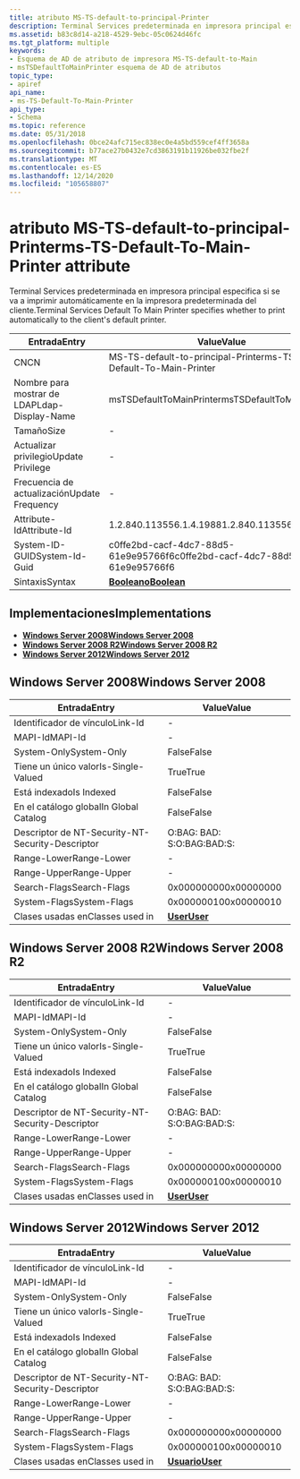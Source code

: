 ```yaml
---
title: atributo MS-TS-default-to-principal-Printer
description: Terminal Services predeterminada en impresora principal especifica si se va a imprimir automáticamente en la impresora predeterminada del cliente.
ms.assetid: b83c8d14-a218-4529-9ebc-05c0624d46fc
ms.tgt_platform: multiple
keywords:
- Esquema de AD de atributo de impresora MS-TS-default-to-Main
- msTSDefaultToMainPrinter esquema de AD de atributos
topic_type:
- apiref
api_name:
- ms-TS-Default-To-Main-Printer
api_type:
- Schema
ms.topic: reference
ms.date: 05/31/2018
ms.openlocfilehash: 0bce24afc715ec838ec0e4a5bd559cef4ff3658a
ms.sourcegitcommit: b77ace27b0432e7cd3863191b11926be032fbe2f
ms.translationtype: MT
ms.contentlocale: es-ES
ms.lasthandoff: 12/14/2020
ms.locfileid: "105658807"
---
```

# <a name="ms-ts-default-to-main-printer-attribute"></a><span data-ttu-id="a3c0d-105">atributo MS-TS-default-to-principal-Printer</span><span class="sxs-lookup"><span data-stu-id="a3c0d-105">ms-TS-Default-To-Main-Printer attribute</span></span>

<span data-ttu-id="a3c0d-106">Terminal Services predeterminada en impresora principal especifica si se va a imprimir automáticamente en la impresora predeterminada del cliente.</span><span class="sxs-lookup"><span data-stu-id="a3c0d-106">Terminal Services Default To Main Printer specifies whether to print automatically to the client's default printer.</span></span>



| <span data-ttu-id="a3c0d-107">Entrada</span><span class="sxs-lookup"><span data-stu-id="a3c0d-107">Entry</span></span> | <span data-ttu-id="a3c0d-108">Value</span><span class="sxs-lookup"><span data-stu-id="a3c0d-108">Value</span></span> |
|-------------------|--------------------------------------|
| <span data-ttu-id="a3c0d-109">CN</span><span class="sxs-lookup"><span data-stu-id="a3c0d-109">CN</span></span>                | <span data-ttu-id="a3c0d-110">MS-TS-default-to-principal-Printer</span><span class="sxs-lookup"><span data-stu-id="a3c0d-110">ms-TS-Default-To-Main-Printer</span></span>        |
| <span data-ttu-id="a3c0d-111">Nombre para mostrar de LDAP</span><span class="sxs-lookup"><span data-stu-id="a3c0d-111">Ldap-Display-Name</span></span> | <span data-ttu-id="a3c0d-112">msTSDefaultToMainPrinter</span><span class="sxs-lookup"><span data-stu-id="a3c0d-112">msTSDefaultToMainPrinter</span></span>             |
| <span data-ttu-id="a3c0d-113">Tamaño</span><span class="sxs-lookup"><span data-stu-id="a3c0d-113">Size</span></span>              | \-                                   |
| <span data-ttu-id="a3c0d-114">Actualizar privilegio</span><span class="sxs-lookup"><span data-stu-id="a3c0d-114">Update Privilege</span></span>  | \-                                   |
| <span data-ttu-id="a3c0d-115">Frecuencia de actualización</span><span class="sxs-lookup"><span data-stu-id="a3c0d-115">Update Frequency</span></span>  | \-                                   |
| <span data-ttu-id="a3c0d-116">Attribute-Id</span><span class="sxs-lookup"><span data-stu-id="a3c0d-116">Attribute-Id</span></span>      | <span data-ttu-id="a3c0d-117">1.2.840.113556.1.4.1988</span><span class="sxs-lookup"><span data-stu-id="a3c0d-117">1.2.840.113556.1.4.1988</span></span>              |
| <span data-ttu-id="a3c0d-118">System-ID-GUID</span><span class="sxs-lookup"><span data-stu-id="a3c0d-118">System-Id-Guid</span></span>    | <span data-ttu-id="a3c0d-119">c0ffe2bd-cacf-4dc7-88d5-61e9e95766f6</span><span class="sxs-lookup"><span data-stu-id="a3c0d-119">c0ffe2bd-cacf-4dc7-88d5-61e9e95766f6</span></span> |
| <span data-ttu-id="a3c0d-120">Sintaxis</span><span class="sxs-lookup"><span data-stu-id="a3c0d-120">Syntax</span></span>            | [<span data-ttu-id="a3c0d-121">**Booleano**</span><span class="sxs-lookup"><span data-stu-id="a3c0d-121">**Boolean**</span></span>](s-boolean.md)         |



## <a name="implementations"></a><span data-ttu-id="a3c0d-122">Implementaciones</span><span class="sxs-lookup"><span data-stu-id="a3c0d-122">Implementations</span></span>

-   [<span data-ttu-id="a3c0d-123">**Windows Server 2008**</span><span class="sxs-lookup"><span data-stu-id="a3c0d-123">**Windows Server 2008**</span></span>](#windows-server-2008)
-   [<span data-ttu-id="a3c0d-124">**Windows Server 2008 R2**</span><span class="sxs-lookup"><span data-stu-id="a3c0d-124">**Windows Server 2008 R2**</span></span>](#windows-server-2008-r2)
-   [<span data-ttu-id="a3c0d-125">**Windows Server 2012**</span><span class="sxs-lookup"><span data-stu-id="a3c0d-125">**Windows Server 2012**</span></span>](#windows-server-2012)

## <a name="windows-server-2008"></a><span data-ttu-id="a3c0d-126">Windows Server 2008</span><span class="sxs-lookup"><span data-stu-id="a3c0d-126">Windows Server 2008</span></span>



| <span data-ttu-id="a3c0d-127">Entrada</span><span class="sxs-lookup"><span data-stu-id="a3c0d-127">Entry</span></span> | <span data-ttu-id="a3c0d-128">Value</span><span class="sxs-lookup"><span data-stu-id="a3c0d-128">Value</span></span> |
|------------------------|-----------------------------------|
| <span data-ttu-id="a3c0d-129">Identificador de vínculo</span><span class="sxs-lookup"><span data-stu-id="a3c0d-129">Link-Id</span></span>                | \-                                |
| <span data-ttu-id="a3c0d-130">MAPI-Id</span><span class="sxs-lookup"><span data-stu-id="a3c0d-130">MAPI-Id</span></span>                | \-                                |
| <span data-ttu-id="a3c0d-131">System-Only</span><span class="sxs-lookup"><span data-stu-id="a3c0d-131">System-Only</span></span>            | <span data-ttu-id="a3c0d-132">False</span><span class="sxs-lookup"><span data-stu-id="a3c0d-132">False</span></span>                             |
| <span data-ttu-id="a3c0d-133">Tiene un único valor</span><span class="sxs-lookup"><span data-stu-id="a3c0d-133">Is-Single-Valued</span></span>       | <span data-ttu-id="a3c0d-134">True</span><span class="sxs-lookup"><span data-stu-id="a3c0d-134">True</span></span>                              |
| <span data-ttu-id="a3c0d-135">Está indexado</span><span class="sxs-lookup"><span data-stu-id="a3c0d-135">Is Indexed</span></span>             | <span data-ttu-id="a3c0d-136">False</span><span class="sxs-lookup"><span data-stu-id="a3c0d-136">False</span></span>                             |
| <span data-ttu-id="a3c0d-137">En el catálogo global</span><span class="sxs-lookup"><span data-stu-id="a3c0d-137">In Global Catalog</span></span>      | <span data-ttu-id="a3c0d-138">False</span><span class="sxs-lookup"><span data-stu-id="a3c0d-138">False</span></span>                             |
| <span data-ttu-id="a3c0d-139">Descriptor de NT-Security-</span><span class="sxs-lookup"><span data-stu-id="a3c0d-139">NT-Security-Descriptor</span></span> | <span data-ttu-id="a3c0d-140">O:BAG: BAD: S:</span><span class="sxs-lookup"><span data-stu-id="a3c0d-140">O:BAG:BAD:S:</span></span>                      |
| <span data-ttu-id="a3c0d-141">Range-Lower</span><span class="sxs-lookup"><span data-stu-id="a3c0d-141">Range-Lower</span></span>            | \-                                |
| <span data-ttu-id="a3c0d-142">Range-Upper</span><span class="sxs-lookup"><span data-stu-id="a3c0d-142">Range-Upper</span></span>            | \-                                |
| <span data-ttu-id="a3c0d-143">Search-Flags</span><span class="sxs-lookup"><span data-stu-id="a3c0d-143">Search-Flags</span></span>           | <span data-ttu-id="a3c0d-144">0x00000000</span><span class="sxs-lookup"><span data-stu-id="a3c0d-144">0x00000000</span></span>                        |
| <span data-ttu-id="a3c0d-145">System-Flags</span><span class="sxs-lookup"><span data-stu-id="a3c0d-145">System-Flags</span></span>           | <span data-ttu-id="a3c0d-146">0x00000010</span><span class="sxs-lookup"><span data-stu-id="a3c0d-146">0x00000010</span></span>                        |
| <span data-ttu-id="a3c0d-147">Clases usadas en</span><span class="sxs-lookup"><span data-stu-id="a3c0d-147">Classes used in</span></span>        | [<span data-ttu-id="a3c0d-148">**User**</span><span class="sxs-lookup"><span data-stu-id="a3c0d-148">**User**</span></span>](c-user.md)<br/> |



## <a name="windows-server-2008-r2"></a><span data-ttu-id="a3c0d-149">Windows Server 2008 R2</span><span class="sxs-lookup"><span data-stu-id="a3c0d-149">Windows Server 2008 R2</span></span>



| <span data-ttu-id="a3c0d-150">Entrada</span><span class="sxs-lookup"><span data-stu-id="a3c0d-150">Entry</span></span> | <span data-ttu-id="a3c0d-151">Value</span><span class="sxs-lookup"><span data-stu-id="a3c0d-151">Value</span></span> |
|------------------------|-----------------------------------|
| <span data-ttu-id="a3c0d-152">Identificador de vínculo</span><span class="sxs-lookup"><span data-stu-id="a3c0d-152">Link-Id</span></span>                | \-                                |
| <span data-ttu-id="a3c0d-153">MAPI-Id</span><span class="sxs-lookup"><span data-stu-id="a3c0d-153">MAPI-Id</span></span>                | \-                                |
| <span data-ttu-id="a3c0d-154">System-Only</span><span class="sxs-lookup"><span data-stu-id="a3c0d-154">System-Only</span></span>            | <span data-ttu-id="a3c0d-155">False</span><span class="sxs-lookup"><span data-stu-id="a3c0d-155">False</span></span>                             |
| <span data-ttu-id="a3c0d-156">Tiene un único valor</span><span class="sxs-lookup"><span data-stu-id="a3c0d-156">Is-Single-Valued</span></span>       | <span data-ttu-id="a3c0d-157">True</span><span class="sxs-lookup"><span data-stu-id="a3c0d-157">True</span></span>                              |
| <span data-ttu-id="a3c0d-158">Está indexado</span><span class="sxs-lookup"><span data-stu-id="a3c0d-158">Is Indexed</span></span>             | <span data-ttu-id="a3c0d-159">False</span><span class="sxs-lookup"><span data-stu-id="a3c0d-159">False</span></span>                             |
| <span data-ttu-id="a3c0d-160">En el catálogo global</span><span class="sxs-lookup"><span data-stu-id="a3c0d-160">In Global Catalog</span></span>      | <span data-ttu-id="a3c0d-161">False</span><span class="sxs-lookup"><span data-stu-id="a3c0d-161">False</span></span>                             |
| <span data-ttu-id="a3c0d-162">Descriptor de NT-Security-</span><span class="sxs-lookup"><span data-stu-id="a3c0d-162">NT-Security-Descriptor</span></span> | <span data-ttu-id="a3c0d-163">O:BAG: BAD: S:</span><span class="sxs-lookup"><span data-stu-id="a3c0d-163">O:BAG:BAD:S:</span></span>                      |
| <span data-ttu-id="a3c0d-164">Range-Lower</span><span class="sxs-lookup"><span data-stu-id="a3c0d-164">Range-Lower</span></span>            | \-                                |
| <span data-ttu-id="a3c0d-165">Range-Upper</span><span class="sxs-lookup"><span data-stu-id="a3c0d-165">Range-Upper</span></span>            | \-                                |
| <span data-ttu-id="a3c0d-166">Search-Flags</span><span class="sxs-lookup"><span data-stu-id="a3c0d-166">Search-Flags</span></span>           | <span data-ttu-id="a3c0d-167">0x00000000</span><span class="sxs-lookup"><span data-stu-id="a3c0d-167">0x00000000</span></span>                        |
| <span data-ttu-id="a3c0d-168">System-Flags</span><span class="sxs-lookup"><span data-stu-id="a3c0d-168">System-Flags</span></span>           | <span data-ttu-id="a3c0d-169">0x00000010</span><span class="sxs-lookup"><span data-stu-id="a3c0d-169">0x00000010</span></span>                        |
| <span data-ttu-id="a3c0d-170">Clases usadas en</span><span class="sxs-lookup"><span data-stu-id="a3c0d-170">Classes used in</span></span>        | [<span data-ttu-id="a3c0d-171">**User**</span><span class="sxs-lookup"><span data-stu-id="a3c0d-171">**User**</span></span>](c-user.md)<br/> |



## <a name="windows-server-2012"></a><span data-ttu-id="a3c0d-172">Windows Server 2012</span><span class="sxs-lookup"><span data-stu-id="a3c0d-172">Windows Server 2012</span></span>



| <span data-ttu-id="a3c0d-173">Entrada</span><span class="sxs-lookup"><span data-stu-id="a3c0d-173">Entry</span></span> | <span data-ttu-id="a3c0d-174">Value</span><span class="sxs-lookup"><span data-stu-id="a3c0d-174">Value</span></span> |
|------------------------|-----------------------------------|
| <span data-ttu-id="a3c0d-175">Identificador de vínculo</span><span class="sxs-lookup"><span data-stu-id="a3c0d-175">Link-Id</span></span>                | \-                                |
| <span data-ttu-id="a3c0d-176">MAPI-Id</span><span class="sxs-lookup"><span data-stu-id="a3c0d-176">MAPI-Id</span></span>                | \-                                |
| <span data-ttu-id="a3c0d-177">System-Only</span><span class="sxs-lookup"><span data-stu-id="a3c0d-177">System-Only</span></span>            | <span data-ttu-id="a3c0d-178">False</span><span class="sxs-lookup"><span data-stu-id="a3c0d-178">False</span></span>                             |
| <span data-ttu-id="a3c0d-179">Tiene un único valor</span><span class="sxs-lookup"><span data-stu-id="a3c0d-179">Is-Single-Valued</span></span>       | <span data-ttu-id="a3c0d-180">True</span><span class="sxs-lookup"><span data-stu-id="a3c0d-180">True</span></span>                              |
| <span data-ttu-id="a3c0d-181">Está indexado</span><span class="sxs-lookup"><span data-stu-id="a3c0d-181">Is Indexed</span></span>             | <span data-ttu-id="a3c0d-182">False</span><span class="sxs-lookup"><span data-stu-id="a3c0d-182">False</span></span>                             |
| <span data-ttu-id="a3c0d-183">En el catálogo global</span><span class="sxs-lookup"><span data-stu-id="a3c0d-183">In Global Catalog</span></span>      | <span data-ttu-id="a3c0d-184">False</span><span class="sxs-lookup"><span data-stu-id="a3c0d-184">False</span></span>                             |
| <span data-ttu-id="a3c0d-185">Descriptor de NT-Security-</span><span class="sxs-lookup"><span data-stu-id="a3c0d-185">NT-Security-Descriptor</span></span> | <span data-ttu-id="a3c0d-186">O:BAG: BAD: S:</span><span class="sxs-lookup"><span data-stu-id="a3c0d-186">O:BAG:BAD:S:</span></span>                      |
| <span data-ttu-id="a3c0d-187">Range-Lower</span><span class="sxs-lookup"><span data-stu-id="a3c0d-187">Range-Lower</span></span>            | \-                                |
| <span data-ttu-id="a3c0d-188">Range-Upper</span><span class="sxs-lookup"><span data-stu-id="a3c0d-188">Range-Upper</span></span>            | \-                                |
| <span data-ttu-id="a3c0d-189">Search-Flags</span><span class="sxs-lookup"><span data-stu-id="a3c0d-189">Search-Flags</span></span>           | <span data-ttu-id="a3c0d-190">0x00000000</span><span class="sxs-lookup"><span data-stu-id="a3c0d-190">0x00000000</span></span>                        |
| <span data-ttu-id="a3c0d-191">System-Flags</span><span class="sxs-lookup"><span data-stu-id="a3c0d-191">System-Flags</span></span>           | <span data-ttu-id="a3c0d-192">0x00000010</span><span class="sxs-lookup"><span data-stu-id="a3c0d-192">0x00000010</span></span>                        |
| <span data-ttu-id="a3c0d-193">Clases usadas en</span><span class="sxs-lookup"><span data-stu-id="a3c0d-193">Classes used in</span></span>        | [<span data-ttu-id="a3c0d-194">**Usuario**</span><span class="sxs-lookup"><span data-stu-id="a3c0d-194">**User**</span></span>](c-user.md)<br/> |



 

 






